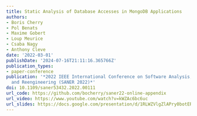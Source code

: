 ```yaml
---
title: Static Analysis of Database Accesses in MongoDB Applications
authors:
- Boris Cherry
- Pol Benats
- Maxime Gobert
- Loup Meurice
- Csaba Nagy
- Anthony Cleve
date: '2022-03-01'
publishDate: '2024-07-16T21:11:16.365766Z'
publication_types:
- paper-conference
publication: '*2022 IEEE International Conference on Software Analysis, Evolution
  and Reengineering (SANER 2022)*'
doi: 10.1109/saner53432.2022.00111
url_code: https://github.com/bocherry/saner22-online-appendix
url_video: https://www.youtube.com/watch?v=kWZAc6bc6uc
url_slides: https://docs.google.com/presentation/d/1RLWZVlgZlAPry0botERnrd894Ge4s7pZrobd6_fIdhA/edit?usp=sharing
---
```

